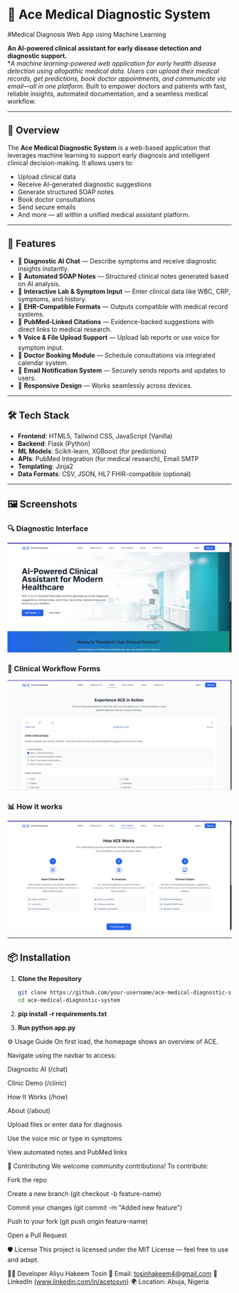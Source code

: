 # 🧠 Ace Medical Diagnostic System

#Medical Diagnosis Web App using Machine Learning

**An AI-powered clinical assistant for early disease detection and diagnostic support.**  
**A machine learning-powered web application for early health disease detection using allopathic medical data. Users can upload their medical records, get predictions, book doctor appointments, and communicate via email—all in one platform.*
Built to empower doctors and patients with fast, reliable insights, automated documentation, and a seamless medical workflow.

---

## 🚀 Overview

The **Ace Medical Diagnostic System** is a web-based application that leverages machine learning to support early diagnosis and intelligent clinical decision-making. It allows users to:

- Upload clinical data
- Receive AI-generated diagnostic suggestions
- Generate structured SOAP notes
- Book doctor consultations
- Send secure emails
- And more — all within a unified medical assistant platform.

---

## 🌟 Features

- 🧠 **Diagnostic AI Chat** — Describe symptoms and receive diagnostic insights instantly.
- 🧾 **Automated SOAP Notes** — Structured clinical notes generated based on AI analysis.
- 🧬 **Interactive Lab & Symptom Input** — Enter clinical data like WBC, CRP, symptoms, and history.
- 📑 **EHR-Compatible Formats** — Outputs compatible with medical record systems.
- 🔗 **PubMed-Linked Citations** — Evidence-backed suggestions with direct links to medical research.
- 🎙️ **Voice & File Upload Support** — Upload lab reports or use voice for symptom input.
- 📅 **Doctor Booking Module** — Schedule consultations via integrated calendar system.
- 📧 **Email Notification System** — Securely sends reports and updates to users.
- 📲 **Responsive Design** — Works seamlessly across devices.

---

## 🛠 Tech Stack

- **Frontend**: HTML5, Tailwind CSS, JavaScript (Vanilla)
- **Backend**: Flask (Python)
- **ML Models**: Scikit-learn, XGBoost (for predictions)
- **APIs**: PubMed Integration (for medical research), Email SMTP
- **Templating**: Jinja2
- **Data Formats**: CSV, JSON, HL7 FHIR-compatible (optional)

---


## 🖼 Screenshots

### 🔍 Diagnostic Interface
[![ACE Demo Screenshot](static/images/diagnose1.JPG)](static/images/diagnose1.JPG)

### 📝 Clinical Workflow Forms
[![ACE Demo Screenshot](static/images/diagnose2.JPG)](static/images/diagnose2.JPG)

### 📊 How it works
[![ACE Demo Screenshot](static/images/diagnose3.JPG)](static/images/diagnose3.JPG)

---

## 📦 Installation

1. **Clone the Repository**
   ```bash
   git clone https://github.com/your-username/ace-medical-diagnostic-system.git
   cd ace-medical-diagnostic-system

2. **pip install -r requirements.txt**

3. **Run python app.py**

⚙️ Usage Guide
On first load, the homepage shows an overview of ACE.

Navigate using the navbar to access:

Diagnostic AI (/chat)

Clinic Demo (/clinic)

How It Works (/how)

About (/about)

Upload files or enter data for diagnosis

Use the voice mic or type in symptoms

View automated notes and PubMed links

🤝 Contributing
We welcome community contributions! To contribute:

Fork the repo

Create a new branch (git checkout -b feature-name)

Commit your changes (git commit -m "Added new feature")

Push to your fork (git push origin feature-name)

Open a Pull Request

🛡 License
This project is licensed under the MIT License — feel free to use and adapt.

👨‍💻 Developer
Aliyu Hakeem Tosin
📧 Email: tosinhakeem4@gmail.com
🔗 LinkedIn [(www.linkedin.com/in/acetosyn)](https://linkedin.com/in/acetosyn)
🌍 Location: Abuja, Nigeria


